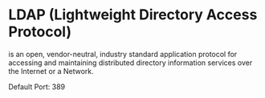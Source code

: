 # LDAP (Lightweight Directory Access Protocol)

is an open, vendor-neutral, industry standard application protocol for accessing and maintaining distributed directory information services over the Internet or a Network.

Default Port: 389